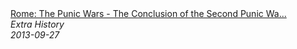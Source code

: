 <!--2024-07-21 00:21:39-->
<div class="yb">
  <a class="nodecor" href="/posts.html?istoriya/rome_the_punic_wars_-_the_conclusion_of_the_second_punic_war_-_extra_history_-_part_4">
    <img class="preview" data-videoid="McT1H-NVCMQ" src="https://i.ytimg.com/vi/McT1H-NVCMQ/hqdefault.jpg" align="middle" alt="">
  </a>
  <div class="inlbl text">
    <a class="nodecor" href="/posts.html?istoriya/rome_the_punic_wars_-_the_conclusion_of_the_second_punic_war_-_extra_history_-_part_4">Rome: The Punic Wars - The Conclusion of the Second Punic Wa...</a><br>
    <i class="smaller2">Extra History</i><br>
    <i class="smaller3">2013-09-27</i>
  </div>
</div>
